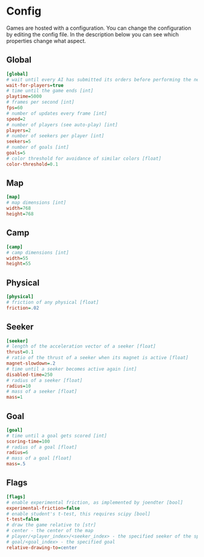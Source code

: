 # Config

Games are hosted with a configuration. You can change the configuration by editing the config file. In the description below you can see which properties change what aspect.

## Global

```ini
[global]
# wait until every AI has submitted its orders before performing the next game tick [bool]
wait-for-players=true
# time until the game ends [int]
playtime=5000
# frames per second [int]
fps=60
# number of updates every frame [int]
speed=2
# number of players (see auto-play) [int]
players=2
# number of seekers per player [int]
seekers=5
# number of goals [int]
goals=5
# color threshold for avoidance of similar colors [float]
color-threshold=0.1
```

## Map

```ini
[map]
# map dimensions [int]
width=768
height=768
```

## Camp

```ini
[camp]
# camp dimensions [int]
width=55
height=55
```

## Physical

```ini
[physical]
# friction of any physical [float]
friction=.02
```

## Seeker

```ini
[seeker]
# length of the acceleration vector of a seeker [float]
thrust=0.1
# ratio of the thrust of a seeker when its magnet is active [float]
magnet-slowdown=.2
# time until a seeker becomes active again [int]
disabled-time=250
# radius of a seeker [float]
radius=10
# mass of a seeker [float]
mass=1
```

## Goal

```ini
[goal]
# time until a goal gets scored [int]
scoring-time=100
# radius of a goal [float]
radius=6
# mass of a goal [float]
mass=.5
```

## Flags

```ini
[flags]
# enable experimental friction, as implemented by joendter [bool]
experimental-friction=false
# enable student's t-test, this requires scipy [bool]
t-test=false
# draw the game relative to [str]
# center - the center of the map
# player/<player_index>/<seeker_index> - the specified seeker of the specified player
# goal/<goal_index> - the specified goal
relative-drawing-to=center
```